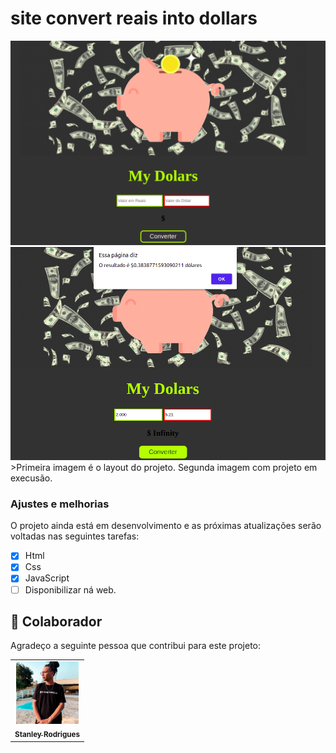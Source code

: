 # site convert reais into dollars



<img src="./assets/layout.png" alt="layout">
<img src="./assets/working.png" alt="layout">
>Primeira  imagem é o layout do projeto. Segunda imagem com projeto em execusão.

### Ajustes e melhorias

O projeto ainda está em desenvolvimento e as próximas atualizações serão voltadas nas seguintes tarefas:

- [x] Html
- [x] Css
- [x] JavaScript
- [ ] Disponibilizar ná web.

## 🤝 Colaborador

Agradeço a seguinte pessoa que contribui para este projeto:

<table>
  <tr>
    <td align="center">
      <a href="#">
        <img src="./assets/stanley.jpg" width="100px;" alt="Foto de Stanley Rodrigues"/><br>
        <sub>
          <b>Stanley Rodrigues</b>
        </sub>
      </a>
    </td>
  </tr>
</table>

